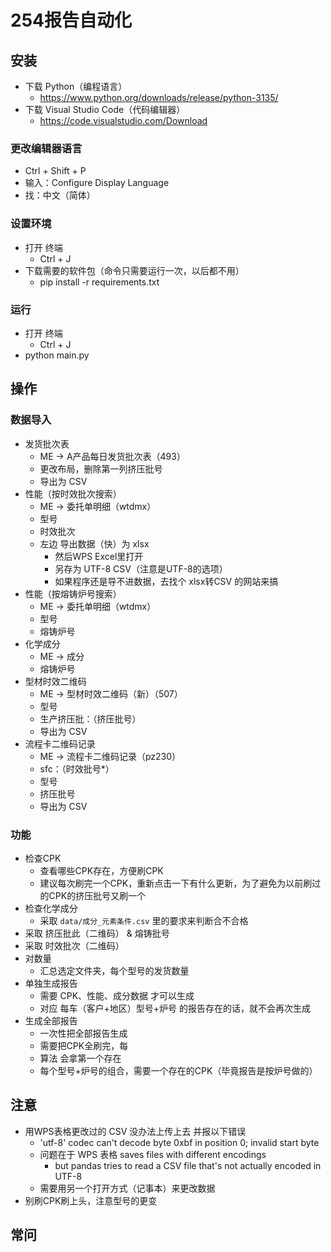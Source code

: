 # 254报告自动化

## 安装
- 下载 Python（编程语言）
    - https://www.python.org/downloads/release/python-3135/
- 下载 Visual Studio Code（代码编辑器）
    - https://code.visualstudio.com/Download

### 更改编辑器语言
- Ctrl + Shift + P
- 输入：Configure Display Language
- 找：中文（简体）

### 设置环境
- 打开 终端
    - Ctrl + J
- 下载需要的软件包（命令只需要运行一次，以后都不用）
    - pip install -r requirements.txt

### 运行
- 打开 终端
    - Ctrl + J
- python main.py

## 操作

### 数据导入
- 发货批次表
    - ME → A产品每日发货批次表（493）
    - 更改布局，删除第一列挤压批号
    - 导出为 CSV
- 性能（按时效批次搜索）
    - ME -> 委托单明细（wtdmx）
    - 型号
    - 时效批次
    - 左边 导出数据（快）为 xlsx
        - 然后WPS Excel里打开
        - 另存为 UTF-8 CSV（注意是UTF-8的选项）
        - 如果程序还是导不进数据，去找个 xlsx转CSV 的网站来搞
- 性能（按熔铸炉号搜索）
    - ME -> 委托单明细（wtdmx）
    - 型号
    - 熔铸炉号
- 化学成分
    - ME -> 成分
    - 熔铸炉号
- 型材时效二维码
    - ME -> 型材时效二维码（新）（507）
    - 型号
    - 生产挤压批：（挤压批号）
    - 导出为 CSV
- 流程卡二维码记录
    - ME -> 流程卡二维码记录（pz230）
    - sfc：（时效批号*）
    - 型号
    - 挤压批号
    - 导出为 CSV

### 功能
- 检查CPK
    - 查看哪些CPK存在，方便刷CPK
    - 建议每次刷完一个CPK，重新点击一下有什么更新，为了避免为以前刷过的CPK的挤压批号又刷一个
- 检查化学成分
    - 采取 `data/成分_元素条件.csv` 里的要求来判断合不合格
- 采取 挤压批此（二维码） & 熔铸批号
- 采取 时效批次（二维码）
- 对数量
    - 汇总选定文件夹，每个型号的发货数量
- 单独生成报告
    - 需要 CPK、性能、成分数据 才可以生成
    - 对应 每车（客户+地区）型号+炉号 的报告存在的话，就不会再次生成
- 生成全部报告
    - 一次性把全部报告生成
    - 需要把CPK全刷完，每
    - 算法 会拿第一个存在
    - 每个型号+炉号的组合，需要一个存在的CPK（毕竟报告是按炉号做的）


## 注意
- 用WPS表格更改过的 CSV 没办法上传上去 并报以下错误
    - 'utf-8' codec can't decode byte 0xbf in position 0; invalid start byte
    - 问题在于 WPS 表格 saves files with different encodings
        - but pandas tries to read a CSV file that's not actually encoded in UTF-8
    - 需要用另一个打开方式（记事本）来更改数据
- 别刷CPK刷上头，注意型号的更变

## 常问

